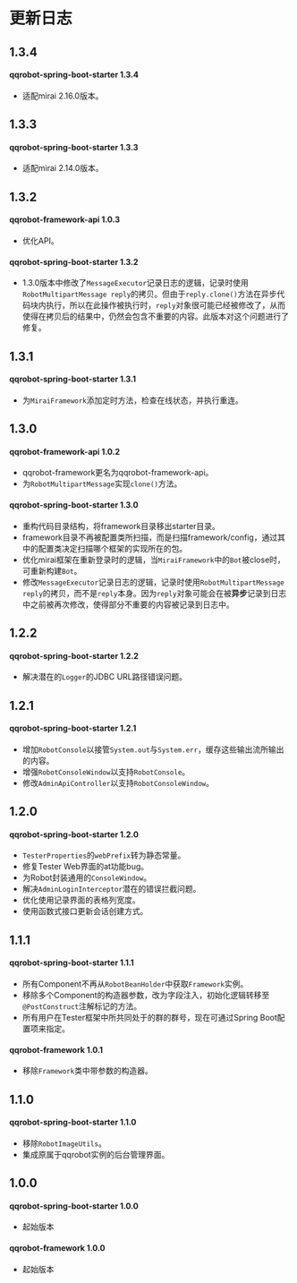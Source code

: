 # 更新日志

## 1.3.4
#### qqrobot-spring-boot-starter 1.3.4
- 适配mirai 2.16.0版本。

## 1.3.3
#### qqrobot-spring-boot-starter 1.3.3
- 适配mirai 2.14.0版本。

## 1.3.2
#### qqrobot-framework-api 1.0.3
- 优化API。

#### qqrobot-spring-boot-starter 1.3.2
- 1.3.0版本中修改了`MessageExecutor`记录日志的逻辑，记录时使用`RobotMultipartMessage reply`的拷贝。但由于`reply.clone()`方法在异步代码块内执行，所以在此操作被执行时，`reply`对象很可能已经被修改了，从而使得在拷贝后的结果中，仍然会包含不重要的内容。此版本对这个问题进行了修复。

## 1.3.1
#### qqrobot-spring-boot-starter 1.3.1
- 为`MiraiFramework`添加定时方法，检查在线状态，并执行重连。

## 1.3.0
#### qqrobot-framework-api 1.0.2
- qqrobot-framework更名为qqrobot-framework-api。
- 为`RobotMultipartMessage`实现`clone()`方法。

#### qqrobot-spring-boot-starter 1.3.0
- 重构代码目录结构，将framework目录移出starter目录。
- framework目录不再被配置类所扫描，而是扫描framework/config，通过其中的配置类决定扫描哪个框架的实现所在的包。
- 优化mirai框架在重新登录时的逻辑，当`MiraiFramework`中的`Bot`被close时，可重新构建`Bot`。
- 修改`MessageExecutor`记录日志的逻辑，记录时使用`RobotMultipartMessage reply`的拷贝，而不是`reply`本身。因为`reply`对象可能会在被**异步**记录到日志中之前被再次修改，使得部分不重要的内容被记录到日志中。

## 1.2.2
#### qqrobot-spring-boot-starter 1.2.2
- 解决潜在的`Logger`的JDBC URL路径错误问题。

## 1.2.1
#### qqrobot-spring-boot-starter 1.2.1
- 增加`RobotConsole`以接管`System.out`与`System.err`，缓存这些输出流所输出的内容。
- 增强`RobotConsoleWindow`以支持`RobotConsole`。
- 修改`AdminApiController`以支持`RobotConsoleWindow`。

## 1.2.0
#### qqrobot-spring-boot-starter 1.2.0
- `TesterProperties`的`webPrefix`转为静态常量。
- 修复Tester Web界面的at功能bug。
- 为Robot封装通用的`ConsoleWindow`。
- 解决`AdminLoginInterceptor`潜在的错误拦截问题。
- 优化使用记录界面的表格列宽度。
- 使用函数式接口更新会话创建方式。

## 1.1.1
#### qqrobot-spring-boot-starter 1.1.1
- 所有Component不再从`RobotBeanHolder`中获取`Framework`实例。
- 移除多个Component的构造器参数，改为字段注入，初始化逻辑转移至`@PostConstruct`注解标记的方法。
- 所有用户在Tester框架中所共同处于的群的群号，现在可通过Spring Boot配置项来指定。

#### qqrobot-framework 1.0.1
- 移除`Framework`类中带参数的构造器。

## 1.1.0
#### qqrobot-spring-boot-starter 1.1.0
- 移除`RobotImageUtils`。
- 集成原属于qqrobot实例的后台管理界面。

## 1.0.0
#### qqrobot-spring-boot-starter 1.0.0
- 起始版本

#### qqrobot-framework 1.0.0
- 起始版本
